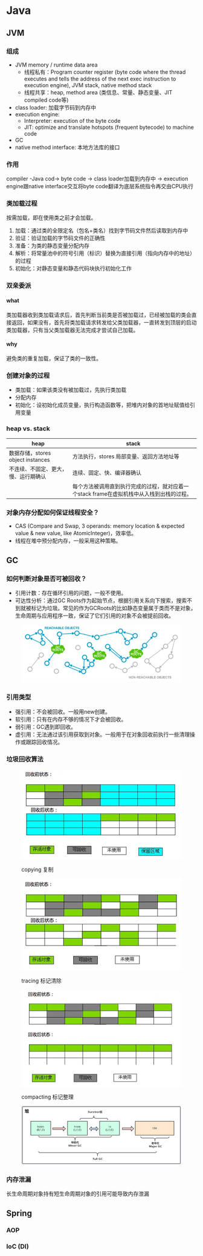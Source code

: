 # Java

## JVM

### 组成

* JVM memory / runtime data area
  * 线程私有：Program counter register (byte code where the thread executes and tells the address of the next exec instruction to execution engine), JVM stack, native method stack
  * 线程共享：heap, method area (类信息、常量、静态变量、JIT compiled code等)
* class loader: 加载字节码到内存中
* execution engine:&#x20;
  * Interpreter: execution of the byte code
  * JIT: optimize and translate hotspots (frequent bytecode) to machine code
* GC
* native method interface: 本地方法库的接口

### 作用

compiler -Java cod-> byte code -> class loader加载到内存中 -> execution engine跟native interface交互将byte code翻译为底层系统指令再交由CPU执行

### 类加载过程

按需加载，即在使用类之前才会加载。

1. 加载：通过类的全限定名（包名+类名）找到字节码文件然后读取到内存中
2. 验证：验证加载的字节码文件的正确性
3. 准备：为类的静态变量分配内存
4. 解析：将常量池中的符号引用（标识）替换为直接引用（指向内存中的地址）的过程
5. 初始化：对静态变量和静态代码块执行初始化工作

### 双亲委派

#### what

类加载器收到类加载请求后，首先判断当前类是否被加载过，已经被加载的类会直接返回，如果没有，首先将类加载请求转发给父类加载器，一直转发到顶层的启动类加载器，只有当父类加载器无法完成才尝试自己加载。

#### why

避免类的重复加载，保证了类的一致性。

### 创建对象的过程

* 类加载：如果该类没有被加载过，先执行类加载
* 分配内存
* 初始化：设初始化成员变量，执行构造函数等，把堆内对象的首地址赋值给引用变量

### heap vs. stack

| heap                         | stack                                              |
| ---------------------------- | -------------------------------------------------- |
| 数据存储，stores object instances | 方法执行，stores 局部变量、返回方法地址等                           |
| 不连续、不固定、更大，慢、运行期确认           | 连续、固定、快、编译器确认                                      |
|                              | 每个方法被调用直到执行完成的过程，就对应着一个stack frame在虚拟机栈中从入栈到出栈的过程。 |

### 对象内存分配如何保证线程安全？

* CAS (Compare and Swap, 3 operands: memory location & expected value & new value, like AtomicInteger)，效率低。
* 线程在堆中预分配内存，一般采用这种策略。

## GC

### 如何判断对象是否可被回收？

* 引用计数：存在循环引用的问题，一般不使用。
* 可达性分析：通过GC Roots作为起始节点，根据引用关系向下搜索，搜索不到就被标记为垃圾。常见的作为GCRoots的比如静态变量属于类而不是对象，生命周期与应用程序一致，保证了它们引用的对象不会被提前回收。

<figure><img src="../.gitbook/assets/GCRoots.webp" alt=""><figcaption></figcaption></figure>

### 引用类型

* 强引用：不会被回收。一般用new创建。
* 软引用：只有在内存不够的情况下才会被回收。
* 弱引用：GC遇到即回收。
* 虚引用：无法通过该引用获取到对象。一般用于在对象回收前执行一些清理操作或跟踪回收情况。

### 垃圾回收算法

<figure><img src="../.gitbook/assets/copying.webp" alt=""><figcaption><p>copying 复制</p></figcaption></figure>

<figure><img src="../.gitbook/assets/tracing.webp" alt=""><figcaption><p>tracing 标记清除</p></figcaption></figure>

<figure><img src="../.gitbook/assets/compacting.webp" alt=""><figcaption><p>compacting 标记整理</p></figcaption></figure>

<figure><img src="../.gitbook/assets/newOldGen.png" alt=""><figcaption></figcaption></figure>

### 内存泄漏

长生命周期对象持有短生命周期对象的引用可能导致内存泄漏



## Spring

### AOP



### IoC (DI)

